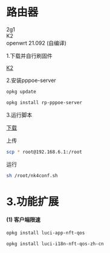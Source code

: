 # 路由器
2g1  
K2  
openwrt 21.092 (自编译)  

1.下载并自行刷固件  

[K2](openwrt-ramips-mt7620-phicomm_psg1218a-squashfs-sysupgrade.bin)  

2.安装pppoe-server

```bash
opkg update
```

```bash
opkg install rp-pppoe-server
```

3.运行脚本  

[下载](nk)  

上传  
```bash
scp * root@192.168.6.1:/root
```

运行  
```bash
sh /root/nk4conf.sh
```

# 3.功能扩展
#### (1) 客户端限速
```bash
opkg install luci-app-nft-qos
```
```bash
opkg install luci-i18n-nft-qos-zh-cn
```